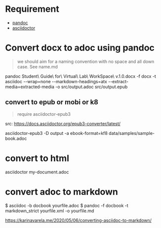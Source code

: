 # Requirement
- [pandoc](https://pandoc.org)
- [asciidoctor](https://asciidoctor.org)

# Convert docx to adoc using pandoc

> we should aim for a naming convention with no space and all down case. See name.md

pandoc Student\ Guide\ for\ Virtual\ Lab\ WorkSpace\ v.1.0.docx -f docx -t asciidoc --wrap=none --markdown-headings=atx --extract-media=extracted-media  -o src/output.adoc src/output.epub


## convert to epub or mobi or k8
> require asciidoctor-epub3

src: https://docs.asciidoctor.org/epub3-converter/latest/

asciidoctor-epub3 -D output -a ebook-format=kf8 data/samples/sample-book.adoc

# convert to html 

asciidoctor my-document.adoc

# convert adoc to markdown

$ asciidoc -b docbook yourfile.adoc
$ pandoc -f docbook -t markdown_strict yourfile.xml -o yourfile.md

https://karinavarela.me/2020/05/06/converting-asciidoc-to-markdown/
